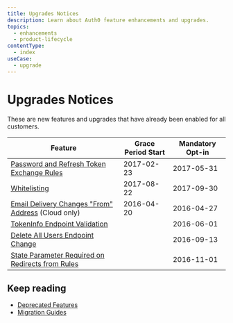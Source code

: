 ```yaml
---
title: Upgrades Notices
description: Learn about Auth0 feature enhancements and upgrades.
topics:
  - enhancements
  - product-lifecycle
contentType:
  - index
useCase:
  - upgrade
---
```

# Upgrades Notices 

These are new features and upgrades that have already been enabled for all customers.

| Feature | Grace Period Start | Mandatory Opt-in | 
| -- | -- | -- | 
| [Password and Refresh Token Exchange Rules](/product-lifecycle/upgrades/password-refresh-token-exchange-rules) | 2017-02-23 |  2017-05-31 |
| [Whitelisting](/product-lifecycle/upgrades/whitelisting-australia-europe) | 2017-08-22 |  2017-09-30 |
| [Email Delivery Changes "From" Address](/product-lifecycle/upgrades/email-delivery) (Cloud only) | 2016-04-20 | 2016-04-27 |
| [TokenInfo Endpoint Validation](/product-lifecycle/upgrades/token-endpoint-validation) |  | 2016-06-01 |
| [Delete All Users Endpoint Change](/product-lifecycle/upgrades/delete-all-users) |  | 2016-09-13 |
| [State Parameter Required on Redirects from Rules](/product-lifecycle/upgrades/state-parameter-required-redirect) |  | 2016-11-01 |

## Keep reading

* [Deprecated Features](/product-lifecycle/deprecated)
* [Migration Guides](/product-lifecycle/migration)
